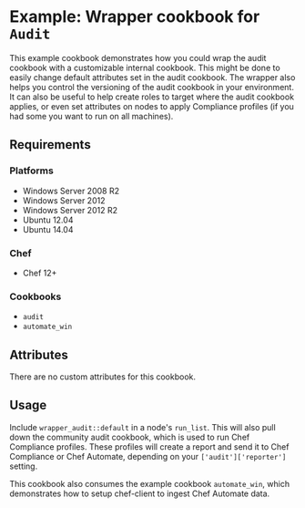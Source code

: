 # Example: Wrapper cookbook for `Audit`

This example cookbook demonstrates how you could wrap the audit cookbook with a customizable internal cookbook. This might be done to easily change default attributes set in the audit cookbook.  The wrapper also helps you control the versioning of the audit cookbook in your environment.  It can also be useful to help create roles to target where the audit cookbook applies, or even set attributes on nodes to apply Compliance profiles (if you had some you want to run on all machines).

## Requirements

### Platforms
- Windows Server 2008 R2
- Windows Server 2012
- Windows Server 2012 R2
- Ubuntu 12.04
- Ubuntu 14.04

### Chef

- Chef 12+

### Cookbooks

- `audit`
- `automate_win`

## Attributes

There are no custom attributes for this cookbook.

## Usage

Include `wrapper_audit::default` in a node's `run_list`.  This will also pull down the community audit cookbook, which is used to run Chef Compliance profiles.  These profiles will create a report and send it to Chef Compliance or Chef Automate, depending on your `['audit']['reporter']` setting.

This cookbook also consumes the example cookbook `automate_win`, which demonstrates how to setup chef-client to ingest Chef Automate data.

